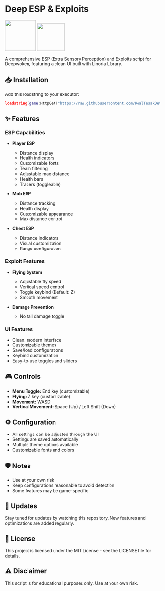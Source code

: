 # Deep ESP & Exploits

<img src="https://cdn.discordapp.com/attachments/1300184746332131358/1310515057666428958/image.png?ex=67457fc1&is=67442e41&hm=73a7a9bf65f01f23d751b651e9945ee53579a505ef5473af1049c3059d711b05&" width="100"> <img src="https://img.shields.io/badge/license-MIT-green.svg" width="90">

A comprehensive ESP (Extra Sensory Perception) and Exploits script for Deepwoken, featuring a clean UI built with Linoria Library.

## 📥 Installation

Add this loadstring to your executor:

```lua
loadstring(game:HttpGet("https://raw.githubusercontent.com/RealTesakDev/HolderDeep/refs/heads/main/Main.lua"))()
```

## ✨ Features

### ESP Capabilities
- **Player ESP**
  - Distance display
  - Health indicators
  - Customizable fonts
  - Team filtering
  - Adjustable max distance
  - Health bars
  - Tracers (toggleable)

- **Mob ESP**
  - Distance tracking
  - Health display
  - Customizable appearance
  - Max distance control

- **Chest ESP**
  - Distance indicators
  - Visual customization
  - Range configuration

### Exploit Features
- **Flying System**
  - Adjustable fly speed
  - Vertical speed control
  - Toggle keybind (Default: Z)
  - Smooth movement

- **Damage Prevention**
  - No fall damage toggle

### UI Features
- Clean, modern interface
- Customizable themes
- Save/load configurations
- Keybind customization
- Easy-to-use toggles and sliders

## 🎮 Controls
- **Menu Toggle:** End key (customizable)
- **Flying:** Z key (customizable)
- **Movement:** WASD
- **Vertical Movement:** Space (Up) / Left Shift (Down)

## ⚙️ Configuration
- All settings can be adjusted through the UI
- Settings are saved automatically
- Multiple theme options available
- Customizable fonts and colors

## 🛡️ Notes
- Use at your own risk
- Keep configurations reasonable to avoid detection
- Some features may be game-specific

## 🔄 Updates
Stay tuned for updates by watching this repository. New features and optimizations are added regularly.

## 📜 License
This project is licensed under the MIT License - see the LICENSE file for details.

## ⚠️ Disclaimer
This script is for educational purposes only. Use at your own risk.
